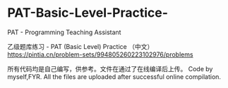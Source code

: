 # PAT-Basic-Level-Practice-

PAT - Programming Teaching Assistant

乙级题库练习 - PAT (Basic Level) Practice （中文）
https://pintia.cn/problem-sets/994805260223102976/problems

所有代码均是自己编写，供参考。文件在通过了在线编译后上传。
Code by myself,FYR. All the files are uploaded after successful online compilation.
